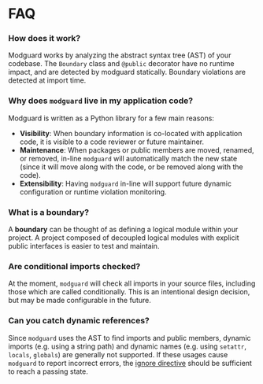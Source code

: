 # FAQ

### How does it work?
Modguard works by analyzing the abstract syntax tree (AST) of your codebase. The `Boundary` class and `@public` decorator have no runtime impact, and are detected by modguard statically. Boundary violations are detected at import time.

### Why does `modguard` live in my application code?
Modguard is written as a Python library for a few main reasons:

- **Visibility**: When boundary information is co-located with application code, it is visible to a code reviewer or future maintainer.
- **Maintenance**: When packages or public members are moved, renamed, or removed, in-line `modguard` will automatically match the new state (since it will move along with the code, or be removed along with the code).
- **Extensibility**: Having `modguard` in-line will support future dynamic configuration or runtime violation monitoring.

### What is a boundary?
A **boundary** can be thought of as defining a logical module within your project. A project composed of decoupled logical modules with explicit public interfaces is easier to test and maintain.

### Are conditional imports checked?
At the moment, `modguard` will check all imports in your source files, including those which are called conditionally. This is an intentional design decision, but may be made configurable in the future.

### Can you catch dynamic references?
Since `modguard` uses the AST to find imports and public members, dynamic imports (e.g. using a string path) and dynamic names (e.g. using `setattr`, `locals`, `globals`) are generally not supported. If these usages cause `modguard` to report incorrect errors, the [ignore directive](api.md#modguard-ignore) should be sufficient to reach a passing state.
